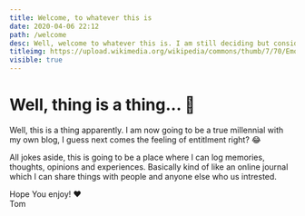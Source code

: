```yaml
---
title: Welcome, to whatever this is
date: 2020-04-06 22:12
path: /welcome
desc: Well, welcome to whatever this is. I am still deciding but considering I built this in 24 hours, cut me some slack
titleimg: https://upload.wikimedia.org/wikipedia/commons/thumb/7/70/Emoji_u1f44b.svg/128px-Emoji_u1f44b.svg.png
visible: true
---
```


# Well, thing is a thing... 🤯
Well, this is a thing apparently. I am now going to be a true millennial with my own blog, I guess next comes the feeling of entitlment right? 😂
   
All jokes aside, this is going to be a place where I can log memories, thoughts, opinions and experiences. Basically kind of like an online journal which I can share things with people and anyone else who us intrested. 
  
Hope You enjoy! ❤️  
Tom 